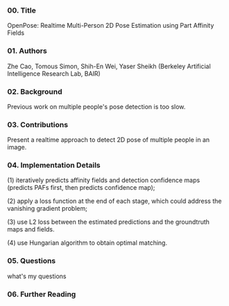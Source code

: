 ### 00. Title
OpenPose: Realtime Multi-Person 2D Pose Estimation using Part Affinity Fields

### 01. Authors

Zhe Cao, Tomous Simon, Shih-En Wei, Yaser Sheikh (Berkeley Artificial Intelligence Research Lab, BAIR)
### 02. Background

Previous work on multiple people's pose detection is too slow.

### 03. Contributions
Present a realtime approach to detect 2D pose of multiple people in an image.
### 04. Implementation Details
(1) iteratively predicts affinity fields and detection confidence maps (predicts PAFs first, then predicts confidence map);

(2) apply a loss function at the end of each stage, which could address the vanishing gradient problem;

(3) use L2 loss between the estimated predictions and the groundtruth maps and fields.

(4) use Hungarian algorithm to obtain optimal matching.

### 05. Questions
what's my questions

### 06. Further Reading